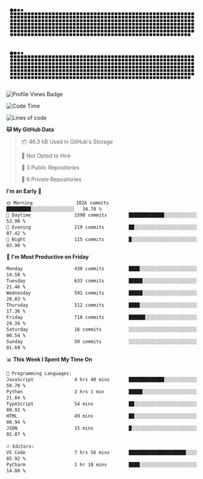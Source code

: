 <img src="https://github.com/nielsbaggerman/nielsbaggerman/blob/output/github-contribution-grid-snake.svg#gh-light-mode-only" alt="GitHub Snake Light">
<img src="https://github.com/nielsbaggerman/nielsbaggerman/blob/output/github-contribution-grid-snake-dark.svg#gh-dark-mode-only" alt="GitHub Snake Dark">
<img src="https://komarev.com/ghpvc/?username=nielsbaggerman&amp;label=Profile+Views" alt="Profile Views Badge" />

<!--START_SECTION:waka-->
![Code Time](http://img.shields.io/badge/Code%20Time-1%2C984%20hrs%203%20mins-blue)

![Lines of code](https://img.shields.io/badge/From%20Hello%20World%20I%27ve%20Written-6.9%20million%20lines%20of%20code-blue)

**🐱 My GitHub Data** 

> 📦 46.3 kB Used in GitHub's Storage 
 > 
> 🚫 Not Opted to Hire
 > 
> 📜 3 Public Repositories 
 > 
> 🔑 6 Private Repositories 
 > 
**I'm an Early 🐤** 

```text
🌞 Morning                1026 commits        █████████░░░░░░░░░░░░░░░░   34.78 % 
🌆 Daytime                1590 commits        █████████████░░░░░░░░░░░░   53.90 % 
🌃 Evening                219 commits         ██░░░░░░░░░░░░░░░░░░░░░░░   07.42 % 
🌙 Night                  115 commits         █░░░░░░░░░░░░░░░░░░░░░░░░   03.90 % 
```
📅 **I'm Most Productive on Friday** 

```text
Monday                   430 commits         ████░░░░░░░░░░░░░░░░░░░░░   14.58 % 
Tuesday                  633 commits         █████░░░░░░░░░░░░░░░░░░░░   21.46 % 
Wednesday                591 commits         █████░░░░░░░░░░░░░░░░░░░░   20.03 % 
Thursday                 512 commits         ████░░░░░░░░░░░░░░░░░░░░░   17.36 % 
Friday                   718 commits         ██████░░░░░░░░░░░░░░░░░░░   24.34 % 
Saturday                 16 commits          ░░░░░░░░░░░░░░░░░░░░░░░░░   00.54 % 
Sunday                   50 commits          ░░░░░░░░░░░░░░░░░░░░░░░░░   01.69 % 
```


📊 **This Week I Spent My Time On** 

```text
💬 Programming Languages: 
JavaScript               4 hrs 40 mins       █████████████░░░░░░░░░░░░   50.70 % 
Python                   2 hrs 1 min         █████░░░░░░░░░░░░░░░░░░░░   21.84 % 
TypeScript               54 mins             ██░░░░░░░░░░░░░░░░░░░░░░░   09.91 % 
HTML                     49 mins             ██░░░░░░░░░░░░░░░░░░░░░░░   08.94 % 
JSON                     15 mins             █░░░░░░░░░░░░░░░░░░░░░░░░   02.87 % 

🔥 Editors: 
VS Code                  7 hrs 56 mins       █████████████████████░░░░   85.92 % 
PyCharm                  1 hr 18 mins        ████░░░░░░░░░░░░░░░░░░░░░   14.08 % 
```


<!--END_SECTION:waka-->
